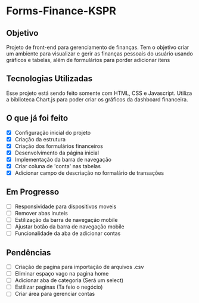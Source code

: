 # Forms-Finance-KSPR

## Objetivo
Projeto de front-end para gerenciamento de finanças.
Tem o objetivo criar um ambiente para visualizar e gerir as finanças pessoais do usuário usando gráficos e tabelas, além de formulários para porder adicionar itens

## Tecnologias Utilizadas
Esse projeto está sendo feito somente com HTML, CSS e Javascript.
Utiliza a biblioteca Chart.js para poder criar os gráficos da dashboard financeira.

## O que já foi feito
- [x] Configuração inicial do projeto
- [x] Criação da estrutura
- [x] Criação dos formulários financeiros
- [x] Desenvolvimento da página inicial
- [x] Implementação da barra de navegação
- [x] Criar coluna de 'conta' nas tabelas
- [x] Adicionar campo de descriação no formalário de transações

## Em Progresso
- [ ] Responsividade para dispositivos moveis
- [ ] Remover abas inuteis
- [ ] Estilização da barra de navegação mobile
- [ ] Ajustar botão da barra de navegação mobile
- [ ] Funcionalidade da aba de adicionar contas

## Pendências
- [ ] Criação de pagina para importação de arquivos .csv
- [ ] Eliminar espaço vago na pagina home
- [ ] Adicionar aba de categoria (Será um select)
- [ ] Estilizar paginas (Ta feio o negócio)
- [ ] Criar área para gerenciar contas